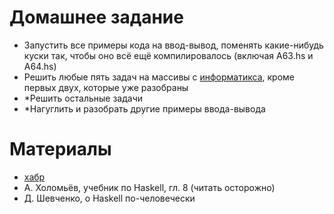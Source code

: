 # Домашнее задание

* Запустить все примеры кода на ввод-вывод, поменять какие-нибудь куски так, чтобы оно всё ещё компилировалось (включая A63.hs и A64.hs)
* Решить любые пять задач на массивы с [информатикса](https://informatics.msk.ru/mod/statements/view.php?id=208#1), кроме первых двух, которые уже разобраны
* *Решить остальные задачи
* *Нагуглить и разобрать другие примеры ввода-вывода

# Материалы

* [хабр](https://habr.com/ru/post/80396/)
* А. Холомьёв, учебник по Haskell, гл. 8 (читать осторожно)
* Д. Шевченко, о Haskell по-человечески


